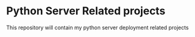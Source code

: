 # Python Server Related projects

This repository will contain my python server deployment related projects

